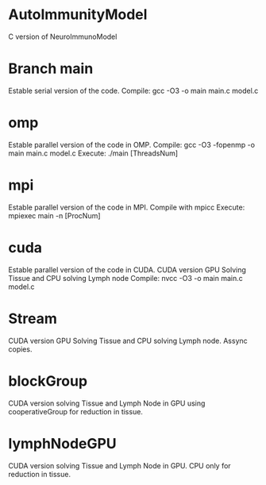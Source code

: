 # AutoImmunityModel

C version of NeuroImmunoModel

# Branch main

Estable serial version of the code. 
Compile: gcc -O3 -o main main.c model.c

# omp

Estable parallel version of the code in OMP. 
Compile: gcc -O3 -fopenmp -o main main.c model.c
Execute: ./main [ThreadsNum]

# mpi

Estable parallel version of the code in MPI. Compile with mpicc 
Execute: mpiexec main -n [ProcNum]

# cuda

Estable parallel version of the code in CUDA. CUDA version GPU Solving Tissue and CPU solving Lymph node
Compile: nvcc -O3 -o main main.c model.c

# Stream

CUDA version GPU Solving Tissue and CPU solving Lymph node. Assync copies.

# blockGroup

CUDA version solving Tissue and Lymph Node in GPU using cooperativeGroup for reduction in tissue.

# lymphNodeGPU

CUDA version solving Tissue and Lymph Node in GPU. CPU only for reduction in tissue.
